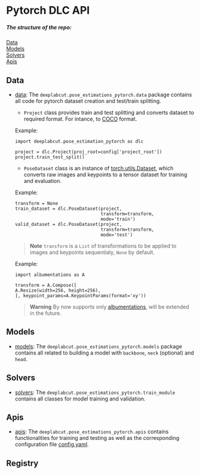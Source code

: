 # Pytorch DLC API

##### The structure of the repo:
[Data](#data)  
[Models](#models)   
[Solvers](#solvers)   
[Apis](#apis)   

## Data
- [data](data/project.py#L7):
The `deeplabcut.pose_estimations_pytorch.data` package contains all code for pytorch dataset creation and test/train splitting.
    - `Project` class provides train and test splitting and converts dataset to required format. For intance, to [COCO]() format.

    Example:
    
    ```python3
    import deeplabcut.pose_estimation_pytorch as dlc
   
    project = dlc.Project(proj_root=config['project_root'])
    project.train_test_split()
    ```
    - `PoseDataset` class is an instance of [torch.utils.Dataset](https://pytorch.org/docs/stable/data.html), which converts raw images and keypoints to a tensor dataset for training and evaluation.

    Example:
    
    ```python3
    transform = None
    train_dataset = dlc.PoseDataset(project,
                                    transform=transform,
                                    mode='train')
    valid_dataset = dlc.PoseDataset(project,
                                    transform=transform,
                                    mode='test')
    ```
    
    > **Note**
    > `transform` is a `List` of transformations to be applied to images and keypoints sequentialy, `None` by default.
    
    Example:
    
    ```python3
    import albumentations as A
    
    transform = A.Compose([
    A.Resize(width=256, height=256),
    ], keypoint_params=A.KeypointParams(format='xy'))
    
    ```
    
    > **Warning**
    > By now supports only [albumentations](https://albumentations.ai), will be extended in the future.
## Models
- [models](models):
The `deeplabcut.pose_estimations_pytorch.models` package contains all related to building a model with `backbone`, `neck` (optional) and `head`.

## Solvers
- [solvers](solvers): The `deeplabcut.pose_estimations_pytorch.train_module` contains all classes for model training and validation.

## Apis
- [apis](apis): The `deeplabcut.pose_estimations_pytorch.apis` contains functionalities for training and testing as well as the corresponding configuration file [config.yaml](apis/config.yaml).

## Registry

